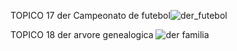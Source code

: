 
TOPICO 17 der Campeonato de futebol![der_futebol](https://user-images.githubusercontent.com/89582195/184268005-98242e7c-1bb2-4646-870e-14c354011903.jpeg)

TOPICO 18 der arvore genealogica ![der familia](https://user-images.githubusercontent.com/89582195/184457323-035ec5f2-fa09-43b2-ada4-a4f60adeabaa.jpeg)
